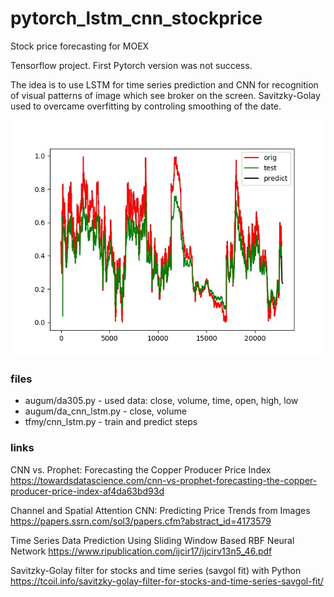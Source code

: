 # pytorch_lstm_cnn_stockprice
Stock price forecasting for MOEX

Tensorflow project. First Pytorch version was not success.

The idea is to use LSTM for time series prediction and CNN for
recognition of visual patterns of image which see broker on the
screen.
Savitzky-Golay used to overcame overfitting by controling smoothing of the date.

![Alt text](https://github.com/Anoncheg1/lstm_cnn_stockprice/blob/main/tfmy/MGNT_150130_200204.csv.jpg)

### files
- augum/da305.py - used data: close, volume, time, open, high, low
- augum/da_cnn_lstm.py - close, volume
- tfmy/cnn_lstm.py - train and predict steps

### links
CNN vs. Prophet: Forecasting the Copper Producer Price Index https://towardsdatascience.com/cnn-vs-prophet-forecasting-the-copper-producer-price-index-af4da63bd93d

Channel and Spatial Attention CNN: Predicting Price Trends from Images https://papers.ssrn.com/sol3/papers.cfm?abstract_id=4173579

Time Series Data Prediction Using Sliding Window Based RBF Neural Network https://www.ripublication.com/ijcir17/ijcirv13n5_46.pdf

Savitzky-Golay filter for stocks and time series (savgol fit) with Python https://tcoil.info/savitzky-golay-filter-for-stocks-and-time-series-savgol-fit/
